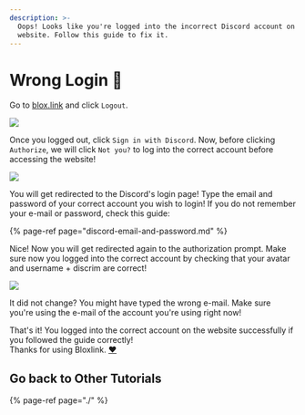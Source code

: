 ```yaml
---
description: >-
  Oops! Looks like you're logged into the incorrect Discord account on the
  website. Follow this guide to fix it.
---
```


# Wrong Login 🚫

Go to [blox.link](https://blox.link) and click `Logout`.

![](https://dark.hates-this.place/f/Xq5D9q.png)

Once you logged out, click `Sign in with Discord`. Now, before clicking `Authorize`, we will click `Not you?` to log into the correct account before accessing the website!

![](https://dark.hates-this.place/f/DVgmQe.png)

You will get redirected to the Discord's login page! Type the email and password of your correct account you wish to login! If you do not remember your e-mail or password, check this guide:

{% page-ref page="discord-email-and-password.md" %}

Nice! Now you will get redirected again to the authorization prompt. Make sure now you logged into the correct account by checking that your avatar and username + discrim are correct!

![](https://dark.hates-this.place/f/TkqmHo.png)

It did not change? You might have typed the wrong e-mail. Make sure you're using the e-mail of the account you're using right now!

That's it! You logged into the correct account on the website successfully if you followed the guide correctly!  
Thanks for using Bloxlink. [❤️](https://emojipedia.org/red-heart/)

## Go back to Other Tutorials

{% page-ref page="./" %}

